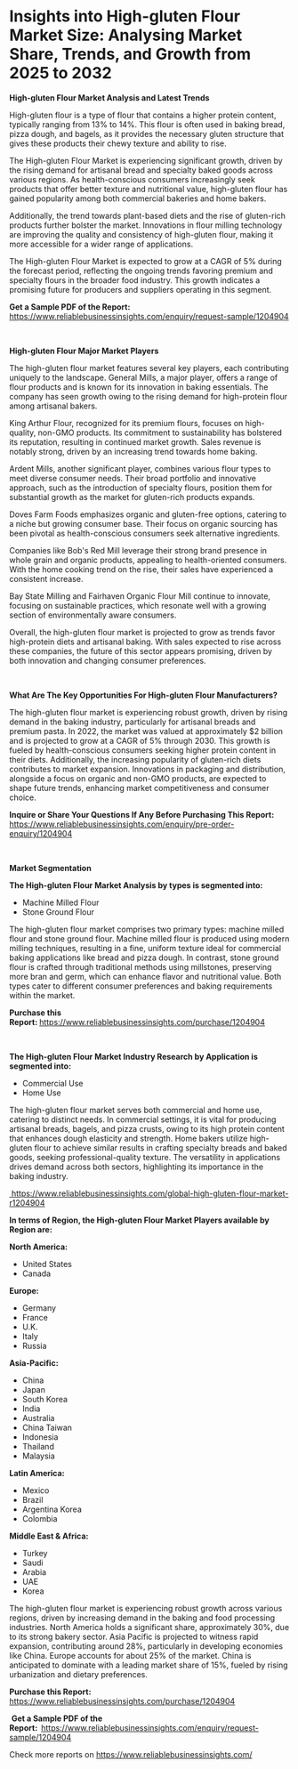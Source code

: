 <p><h1>Insights into High-gluten Flour Market Size: Analysing Market Share, Trends, and Growth from 2025 to 2032</h1></p><p><strong>High-gluten Flour Market Analysis and Latest Trends</strong></p>
<p><p>High-gluten flour is a type of flour that contains a higher protein content, typically ranging from 13% to 14%. This flour is often used in baking bread, pizza dough, and bagels, as it provides the necessary gluten structure that gives these products their chewy texture and ability to rise. </p><p>The High-gluten Flour Market is experiencing significant growth, driven by the rising demand for artisanal bread and specialty baked goods across various regions. As health-conscious consumers increasingly seek products that offer better texture and nutritional value, high-gluten flour has gained popularity among both commercial bakeries and home bakers. </p><p>Additionally, the trend towards plant-based diets and the rise of gluten-rich products further bolster the market. Innovations in flour milling technology are improving the quality and consistency of high-gluten flour, making it more accessible for a wider range of applications. </p><p>The High-gluten Flour Market is expected to grow at a CAGR of 5% during the forecast period, reflecting the ongoing trends favoring premium and specialty flours in the broader food industry. This growth indicates a promising future for producers and suppliers operating in this segment.</p></p>
<p><strong>Get a Sample PDF of the Report:&nbsp;</strong> <a href="https://www.reliablebusinessinsights.com/enquiry/request-sample/1204904?utm_campaign=3000&utm_medium=2&utm_source=Github&utm_content=ia&utm_term=26032025&utm_id=high-gluten-flour">https://www.reliablebusinessinsights.com/enquiry/request-sample/1204904</a></p>
<p>&nbsp;</p>
<p><strong>High-gluten Flour Major Market Players</strong></p>
<p><p>The high-gluten flour market features several key players, each contributing uniquely to the landscape. General Mills, a major player, offers a range of flour products and is known for its innovation in baking essentials. The company has seen growth owing to the rising demand for high-protein flour among artisanal bakers.</p><p>King Arthur Flour, recognized for its premium flours, focuses on high-quality, non-GMO products. Its commitment to sustainability has bolstered its reputation, resulting in continued market growth. Sales revenue is notably strong, driven by an increasing trend towards home baking.</p><p>Ardent Mills, another significant player, combines various flour types to meet diverse consumer needs. Their broad portfolio and innovative approach, such as the introduction of specialty flours, position them for substantial growth as the market for gluten-rich products expands.</p><p>Doves Farm Foods emphasizes organic and gluten-free options, catering to a niche but growing consumer base. Their focus on organic sourcing has been pivotal as health-conscious consumers seek alternative ingredients.</p><p>Companies like Bob's Red Mill leverage their strong brand presence in whole grain and organic products, appealing to health-oriented consumers. With the home cooking trend on the rise, their sales have experienced a consistent increase.</p><p>Bay State Milling and Fairhaven Organic Flour Mill continue to innovate, focusing on sustainable practices, which resonate well with a growing section of environmentally aware consumers.</p><p>Overall, the high-gluten flour market is projected to grow as trends favor high-protein diets and artisanal baking. With sales expected to rise across these companies, the future of this sector appears promising, driven by both innovation and changing consumer preferences.</p></p>
<p>&nbsp;</p>
<p><strong>What Are The Key Opportunities For High-gluten Flour Manufacturers?</strong></p>
<p><p>The high-gluten flour market is experiencing robust growth, driven by rising demand in the baking industry, particularly for artisanal breads and premium pasta. In 2022, the market was valued at approximately $2 billion and is projected to grow at a CAGR of 5% through 2030. This growth is fueled by health-conscious consumers seeking higher protein content in their diets. Additionally, the increasing popularity of gluten-rich diets contributes to market expansion. Innovations in packaging and distribution, alongside a focus on organic and non-GMO products, are expected to shape future trends, enhancing market competitiveness and consumer choice.</p></p>
<p><strong>Inquire or Share Your Questions If Any Before Purchasing This Report:</strong> <a href="https://www.reliablebusinessinsights.com/enquiry/pre-order-enquiry/1204904?utm_campaign=3000&utm_medium=2&utm_source=Github&utm_content=ia&utm_term=26032025&utm_id=high-gluten-flour">https://www.reliablebusinessinsights.com/enquiry/pre-order-enquiry/1204904</a></p>
<p>&nbsp;</p>
<p><strong>Market Segmentation</strong></p>
<p><strong>The High-gluten Flour Market Analysis by types is segmented into:</strong></p>
<p><ul><li>Machine Milled Flour</li><li>Stone Ground Flour</li></ul></p>
<p><p>The high-gluten flour market comprises two primary types: machine milled flour and stone ground flour. Machine milled flour is produced using modern milling techniques, resulting in a fine, uniform texture ideal for commercial baking applications like bread and pizza dough. In contrast, stone ground flour is crafted through traditional methods using millstones, preserving more bran and germ, which can enhance flavor and nutritional value. Both types cater to different consumer preferences and baking requirements within the market.</p></p>
<p><strong>Purchase this Report:&nbsp;</strong><a href="https://www.reliablebusinessinsights.com/purchase/1204904?utm_campaign=3000&utm_medium=2&utm_source=Github&utm_content=ia&utm_term=26032025&utm_id=high-gluten-flour">https://www.reliablebusinessinsights.com/purchase/1204904</a></p>
<p>&nbsp;</p>
<p><strong>The High-gluten Flour Market Industry Research by Application is segmented into:</strong></p>
<p><ul><li>Commercial Use</li><li>Home Use</li></ul></p>
<p><p>The high-gluten flour market serves both commercial and home use, catering to distinct needs. In commercial settings, it is vital for producing artisanal breads, bagels, and pizza crusts, owing to its high protein content that enhances dough elasticity and strength. Home bakers utilize high-gluten flour to achieve similar results in crafting specialty breads and baked goods, seeking professional-quality texture. The versatility in applications drives demand across both sectors, highlighting its importance in the baking industry.</p></p>
<p><a href="https://www.reliablebusinessinsights.com/global-high-gluten-flour-market-r1204904?utm_campaign=3000&utm_medium=2&utm_source=Github&utm_content=ia&utm_term=26032025&utm_id=high-gluten-flour">&nbsp;https://www.reliablebusinessinsights.com/global-high-gluten-flour-market-r1204904</a></p>
<p><strong>In terms of Region, the High-gluten Flour Market Players available by Region are:</strong></p>
<p>
    <p> <strong> North America: </strong>
        <ul>
            <li>United States</li>
            <li>Canada</li>
        </ul>
        </p> 
    <p> <strong> Europe: </strong>
        <ul>
            <li>Germany</li>
            <li>France</li>
            <li>U.K.</li>
            <li>Italy</li>
            <li>Russia</li>
        </ul>
        </p> 
    <p> <strong> Asia-Pacific: </strong>
        <ul>
            <li>China</li>
            <li>Japan</li>
            <li>South Korea</li>
            <li>India</li>
            <li>Australia</li>
            <li>China Taiwan</li>
            <li>Indonesia</li>
            <li>Thailand</li>
            <li>Malaysia</li>
        </ul>
        </p> 
    <p> <strong> Latin America: </strong>
        <ul>
            <li>Mexico</li>
            <li>Brazil</li>
            <li>Argentina Korea</li>
            <li>Colombia</li>
        </ul>
        </p> 
    <p> <strong> Middle East & Africa: </strong>
        <ul>
            <li>Turkey</li>
            <li>Saudi</li>
            <li>Arabia</li>
            <li>UAE</li>
            <li>Korea</li>
        </ul>
    </p>
    </p>
<p><p>The high-gluten flour market is experiencing robust growth across various regions, driven by increasing demand in the baking and food processing industries. North America holds a significant share, approximately 30%, due to its strong bakery sector. Asia Pacific is projected to witness rapid expansion, contributing around 28%, particularly in developing economies like China. Europe accounts for about 25% of the market. China is anticipated to dominate with a leading market share of 15%, fueled by rising urbanization and dietary preferences.</p></p>
<p><strong>Purchase this Report: </strong><a href="https://www.reliablebusinessinsights.com/purchase/1204904?utm_campaign=3000&utm_medium=2&utm_source=Github&utm_content=ia&utm_term=26032025&utm_id=high-gluten-flour">https://www.reliablebusinessinsights.com/purchase/1204904</a></p>
<p>&nbsp;<strong>Get a Sample PDF of the Report:&nbsp;&nbsp;</strong><a href="https://www.reliablebusinessinsights.com/enquiry/request-sample/1204904?utm_campaign=3000&utm_medium=2&utm_source=Github&utm_content=ia&utm_term=26032025&utm_id=high-gluten-flour">https://www.reliablebusinessinsights.com/enquiry/request-sample/1204904</a></p>
<p><strong></strong></p>
<p>Check more reports on <a href="https://www.reliablebusinessinsights.com/?utm_campaign=3000&utm_medium=2&utm_source=Github&utm_content=ia&utm_term=26032025&utm_id=high-gluten-flour">https://www.reliablebusinessinsights.com/</a></p>
